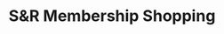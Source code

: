 ---
title: "S&R Membership Shopping"
url: /cabanatuan/sandr-membership-shopping/
shop: wholesale
---